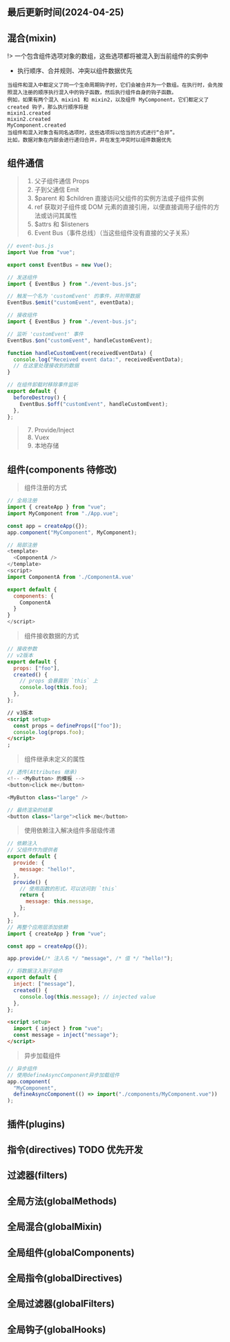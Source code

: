 <!--
 * @Description: vue基础文档
 * @Author: prui
 * @Date: 2023-11-23 13:39:00
 * @LastEditTime: 2024-04-25 13:47:56
 * @LastEditors: prui
 * 不忘初心,不负梦想
-->

## 最后更新时间(2024-04-25)

## 混合(mixin)

!> 一个包含组件选项对象的数组，这些选项都将被混入到当前组件的实例中

- 执行顺序、合并规则、冲突以组件数据优先

```
当组件和混入中都定义了同一个生命周期钩子时，它们会被合并为一个数组。在执行时，会先按照混入注册的顺序执行混入中的钩子函数，然后执行组件自身的钩子函数。
例如，如果有两个混入 mixin1 和 mixin2，以及组件 MyComponent，它们都定义了 created 钩子，那么执行顺序将是
mixin1.created
mixin2.created
MyComponent.created
当组件和混入对象含有同名选项时，这些选项将以恰当的方式进行“合并”。
比如，数据对象在内部会进行递归合并，并在发生冲突时以组件数据优先
```

## 组件通信

> 1. 父子组件通信 Props
> 2. 子到父通信 Emit
> 3. $parent 和 $children 直接访问父组件的实例方法或子组件实例
> 4. ref 获取对子组件或 DOM 元素的直接引用，以便直接调用子组件的方法或访问其属性
> 5. $attrs 和 $listeners
> 6. Event Bus（事件总线）（当这些组件没有直接的父子关系）

```js
// event-bus.js
import Vue from "vue";

export const EventBus = new Vue();

// 发送组件
import { EventBus } from "./event-bus.js";

// 触发一个名为 'customEvent' 的事件，并附带数据
EventBus.$emit("customEvent", eventData);

// 接收组件
import { EventBus } from "./event-bus.js";

// 监听 'customEvent' 事件
EventBus.$on("customEvent", handleCustomEvent);

function handleCustomEvent(receivedEventData) {
  console.log("Received event data:", receivedEventData);
  // 在这里处理接收到的数据
}

// 在组件卸载时移除事件监听
export default {
  beforeDestroy() {
    EventBus.$off("customEvent", handleCustomEvent);
  },
};
```

> 7. Provide/Inject
> 8. Vuex
> 9. 本地存储

## 组件(components 待修改)

> 组件注册的方式

```js
// 全局注册
import { createApp } from "vue";
import MyComponent from "./App.vue";

const app = createApp({});
app.component("MyComponent", MyComponent);
```

```js
// 局部注册
<template>
  <ComponentA />
</template>
<script>
import ComponentA from './ComponentA.vue'

export default {
  components: {
    ComponentA
  }
}
</script>
```

> 组件接收数据的方式

```js
// 接收参数
// v2版本
export default {
  props: ["foo"],
  created() {
    // props 会暴露到 `this` 上
    console.log(this.foo);
  },
};
```

```html
// v3版本
<script setup>
  const props = defineProps(["foo"]);
  console.log(props.foo);
</script>
;
```

> 组件继承未定义的属性

```js
// 透传(Attributes 继承)
<!-- <MyButton> 的模板 -->
<button>click me</button>

<MyButton class="large" />

// 最终渲染的结果
<button class="large">click me</button>
```

> 使用依赖注入解决组件多层级传递

```js
// 依赖注入
// 父组件作为提供者
export default {
  provide: {
    message: "hello!",
  },
  provide() {
    // 使用函数的形式，可以访问到 `this`
    return {
      message: this.message,
    };
  },
};
// 再整个应用层添加依赖
import { createApp } from "vue";

const app = createApp({});

app.provide(/* 注入名 */ "message", /* 值 */ "hello!");
```

```js
// 将数据注入到子组件
export default {
  inject: ["message"],
  created() {
    console.log(this.message); // injected value
  },
};
```

```html
<script setup>
  import { inject } from "vue";
  const message = inject("message");
</script>
```

> 异步加载组件

```js
// 异步组件
// 使用defineAsyncComponent异步加载组件
app.component(
  "MyComponent",
  defineAsyncComponent(() => import("./components/MyComponent.vue"))
);
```

## 插件(plugins)

## 指令(directives) TODO 优先开发

## 过滤器(filters)

## 全局方法(globalMethods)

## 全局混合(globalMixin)

## 全局组件(globalComponents)

## 全局指令(globalDirectives)

## 全局过滤器(globalFilters)

## 全局钩子(globalHooks)
